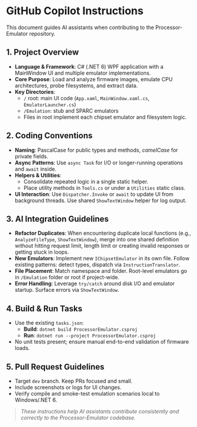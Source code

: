 # GitHub Copilot Instructions

This document guides AI assistants when contributing to the Processor-Emulator repository.

## 1. Project Overview
- **Language & Framework**: C# (.NET 6) WPF application with a MainWindow UI and multiple emulator implementations.
- **Core Purpose**: Load and analyze firmware images, emulate CPU architectures, probe filesystems, and extract data.
- **Key Directories**:
  - `/` root: main UI code (`App.xaml`, `MainWindow.xaml.cs`, `EmulatorLauncher.cs`)
  - `/Emulation`: stub and SPARC emulators
  - Files in root implement each chipset emulator and filesystem logic.

## 2. Coding Conventions
- **Naming**: PascalCase for public types and methods, _camelCase_ for private fields.
- **Async Patterns**: Use `async Task` for I/O or longer-running operations and `await` inside.
- **Helpers & Utilities**:
  - Consolidate repeated logic in a single static helper.
  - Place utility methods in `Tools.cs` or under a `Utilities` static class.
- **UI Interaction**: Use `Dispatcher.Invoke` or `await` to update UI from background threads. Use shared `ShowTextWindow` helper for log output.

## 3. AI Integration Guidelines
- **Refactor Duplicates**: When encountering duplicate local functions (e.g., `AnalyzeFileType`, `ShowTextWindow`), merge into one shared definition without hitting request limit, length limit or creating invalid responses or getting stuck in loops.
- **New Emulators**: Implement new `IChipsetEmulator` in its own file. Follow existing patterns: detect types, dispatch via `InstructionTranslator`.
- **File Placement**: Match namespace and folder. Root-level emulators go in `/Emulation` folder or root if project-wide.
- **Error Handling**: Leverage `try/catch` around disk I/O and emulator startup. Surface errors via `ShowTextWindow`.

## 4. Build & Run Tasks
- Use the existing `tasks.json`:
  - **Build**: `dotnet build ProcessorEmulator.csproj`
  - **Run**: `dotnet run --project ProcessorEmulator.csproj`
- No unit tests present; ensure manual end-to-end validation of firmware loads.

## 5. Pull Request Guidelines
- Target `dev` branch. Keep PRs focused and small.
- Include screenshots or logs for UI changes.
- Verify compile and smoke-test emulation scenarios local to Windows/.NET 6.

> _These instructions help AI assistants contribute consistently and correctly to the Processor-Emulator codebase._

